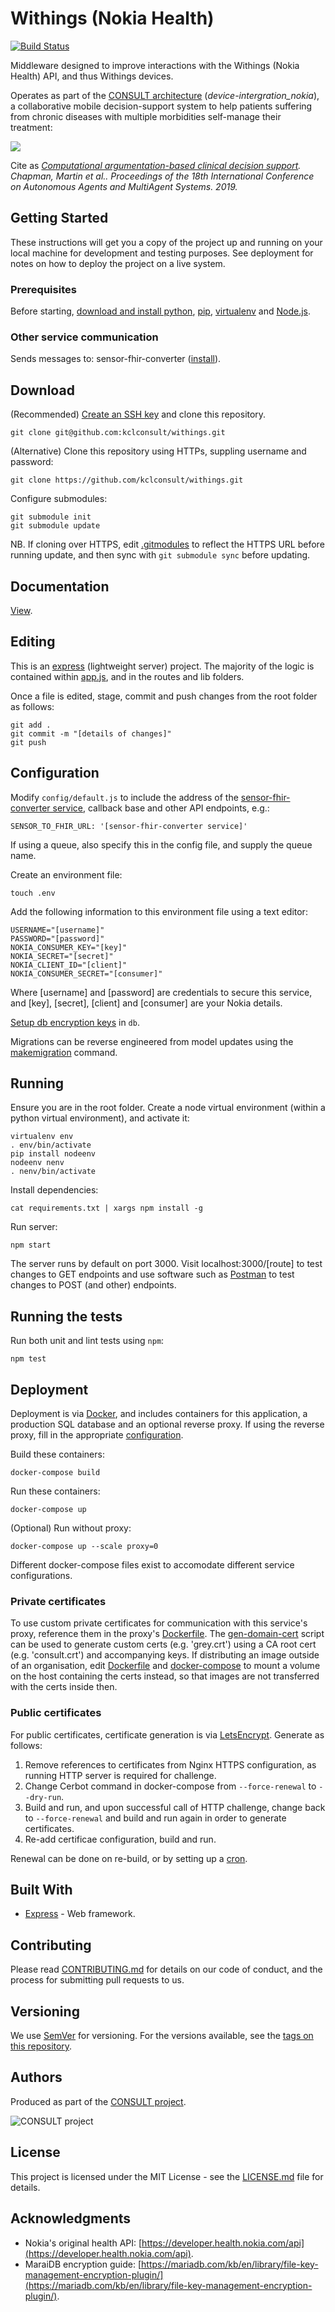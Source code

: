 # Withings (Nokia Health)

[![Build Status](https://travis-ci.org/kclconsult/withings.svg?branch=master)](https://travis-ci.org/kclconsult/withings)

Middleware designed to improve interactions with the Withings (Nokia Health) API, and thus Withings devices.

Operates as part of the [CONSULT architecture](https://dl.acm.org/doi/pdf/10.5555/3306127.3332107?download=true) (_device-intergration_nokia_), a collaborative mobile decision-support system to help patients suffering from chronic diseases with multiple morbidities self-manage their treatment:

<img src="consult.png">

Cite as _[Computational argumentation-based clinical decision support](https://dl.acm.org/doi/pdf/10.5555/3306127.3332107?download=true). Chapman, Martin et al.. Proceedings of the 18th International Conference on Autonomous Agents and MultiAgent Systems. 2019._

## Getting Started

These instructions will get you a copy of the project up and running on your local machine for development and testing purposes. See deployment for notes on how to deploy the project on a live system.

### Prerequisites

Before starting, [download and install python](https://www.python.org/downloads/), [pip](https://packaging.python.org/tutorials/installing-packages/#use-pip-for-installing), [virtualenv](https://virtualenv.pypa.io/en/latest/installation/) and [Node.js](https://nodejs.org/en/download/).

### Other service communication

Sends messages to: sensor-fhir-converter ([install](https://github.kcl.ac.uk/consult/sensor-fhir-converter/blob/master/README.md)).

## Download

(Recommended) [Create an SSH key](https://help.github.com/en/articles/generating-a-new-ssh-key-and-adding-it-to-the-ssh-agent) and clone this repository.

```
git clone git@github.com:kclconsult/withings.git
```

(Alternative) Clone this repository using HTTPs, suppling username and password:

```
git clone https://github.com/kclconsult/withings.git
```

Configure submodules:

```
git submodule init
git submodule update
```

NB. If cloning over HTTPS, edit [.gitmodules](.gitmodules) to reflect the HTTPS URL before running update, and then sync with `git submodule sync` before updating.

## Documentation

[View](https://kclconsult.github.io/withings/).

## Editing

This is an [express](https://expressjs.com/) (lightweight server) project. The majority of the logic is contained within [app.js](app.js), and in the routes and lib folders.

Once a file is edited, stage, commit and push changes from the root folder as follows:

```
git add .
git commit -m "[details of changes]"
git push
```

## Configuration

Modify `config/default.js` to include the address of the [sensor-fhir-converter service](https://github.kcl.ac.uk/consult/sensor-fhir-converter), callback base and other API endpoints, e.g.:

```
SENSOR_TO_FHIR_URL: '[sensor-fhir-converter service]'
```

If using a queue, also specify this in the config file, and supply the queue name.

Create an environment file:

```
touch .env
```

Add the following information to this environment file using a text editor:

```
USERNAME="[username]"
PASSWORD="[password]"
NOKIA_CONSUMER_KEY="[key]"
NOKIA_SECRET="[secret]"
NOKIA_CLIENT_ID="[client]"
NOKIA_CONSUMER_SECRET="[consumer]"
```

Where [username] and [password] are credentials to secure this service, and [key], [secret], [client] and [consumer] are your Nokia details.

[Setup db encryption keys](https://mariadb.com/kb/en/file-key-management-encryption-plugin/) in `db`.

Migrations can be reverse engineered from model updates using the [makemigration](https://www.npmjs.com/package/sequelize-auto-migrations) command.

## Running

Ensure you are in the root folder. Create a node virtual environment (within a python virtual environment), and activate it:

```
virtualenv env
. env/bin/activate
pip install nodeenv
nodeenv nenv
. nenv/bin/activate
```

Install dependencies:

```
cat requirements.txt | xargs npm install -g
```

Run server:

```
npm start
```

The server runs by default on port 3000. Visit localhost:3000/[route] to test changes to GET endpoints and use software such as [Postman](https://www.getpostman.com/) to test changes to POST (and other) endpoints.

## Running the tests

Run both unit and lint tests using `npm`:

```
npm test
```

## Deployment

Deployment is via [Docker](https://docs.docker.com/compose/install/), and includes containers for this application, a production SQL database and an optional reverse proxy. If using the reverse proxy, fill in the appropriate [configuration](proxy/nginx.conf).

Build these containers:

```
docker-compose build
```

Run these containers:

```
docker-compose up
```

(Optional) Run without proxy:

```
docker-compose up --scale proxy=0
```

Different docker-compose files exist to accomodate different service configurations.

### Private certificates

To use custom private certificates for communication with this service's proxy, reference them in the proxy's [Dockerfile](proxy/Dockerfile). The [gen-domain-cert](proxy/certs/gen-domain-cert.sh) script can be used to generate custom certs (e.g. 'grey.crt') using a CA root cert (e.g. 'consult.crt') and accompanying keys. If distributing an image outside of an organisation, edit [Dockerfile](proxy/Dockerfile) and [docker-compose](docker-compose.yml) to mount a volume on the host containing the certs instead, so that images are not transferred with the certs inside then.

### Public certificates

For public certificates, certificate generation is via [LetsEncrypt](https://letsencrypt.org/). Generate as follows:

1. Remove references to certificates from Nginx HTTPS configuration, as running HTTP server is required for challenge.
2. Change Cerbot command in docker-compose from `--force-renewal` to `--dry-run`.
3. Build and run, and upon successful call of HTTP challenge, change back to `--force-renewal` and build and run again in order to generate certificates.
4. Re-add certificae configuration, build and run.

Renewal can be done on re-build, or by setting up a [cron](https://www.digitalocean.com/community/tutorials/how-to-secure-a-containerized-node-js-application-with-nginx-let-s-encrypt-and-docker-compose#step-6-%E2%80%94-renewing-certificates).

## Built With

* [Express](https://expressjs.com/) - Web framework.

## Contributing

Please read [CONTRIBUTING.md](CONTRIBUTING.md) for details on our code of conduct, and the process for submitting pull requests to us.

## Versioning

We use [SemVer](http://semver.org/) for versioning. For the versions available, see the [tags on this repository](https://github.com/martinchapman/nokia-health/tags).

## Authors

Produced as part of the [CONSULT project](https://consult.kcl.ac.uk/).

![CONSULT project](https://consult.kcl.ac.uk/wp-content/uploads/sites/214/2017/12/overview-consult-768x230.png "CONSULT project")

## License

This project is licensed under the MIT License - see the [LICENSE.md](LICENSE.md) file for details.

## Acknowledgments

* Nokia's original health API: [https://developer.health.nokia.com/api](https://developer.health.nokia.com/api).
* MaraiDB encryption guide: [https://mariadb.com/kb/en/library/file-key-management-encryption-plugin/](https://mariadb.com/kb/en/library/file-key-management-encryption-plugin/).

